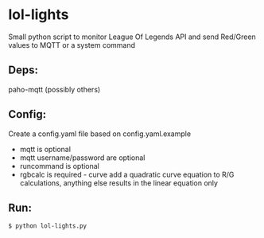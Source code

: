 # lol-lights
Small python script to monitor League Of Legends API and send Red/Green values to MQTT or a system command

## Deps:
paho-mqtt
(possibly others)

## Config:

Create a config.yaml file based on config.yaml.example
- mqtt is optional
- mqtt username/password are optional
- runcommand is optional
- rgbcalc is required - curve add a quadratic curve equation to R/G calculations, anything else results in the linear equation only

## Run:
`$ python lol-lights.py`
